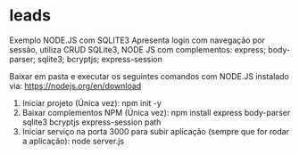 # leads
Exemplo NODE.JS com SQLITE3
Apresenta login com navegação por sessão, utiliza CRUD SQLite3, NODE JS com complementos: 
  express; 
  body-parser; 
  sqlite3; 
  bcryptjs; 
  express-session

Baixar em pasta e executar os seguintes comandos com NODE.JS instalado via: https://nodejs.org/en/download
1) Iniciar projeto (Única vez):
    npm init -y
2) Baixar complementos NPM (Única vez):
    npm install express body-parser sqlite3 bcryptjs express-session path
3) Iniciar serviço na porta 3000 para subir aplicação (sempre que for rodar a aplicação):
    node server.js
